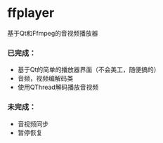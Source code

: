 # ffplayer

基于Qt和Ffmpeg的音视频播放器

### 已完成：

- 基于Qt的简单的播放器界面（不会美工，随便搞的）
- 音频，视频编解码类
- 使用QThread解码播放音视频

### 未完成：

- 音视频同步
- 暂停恢复
